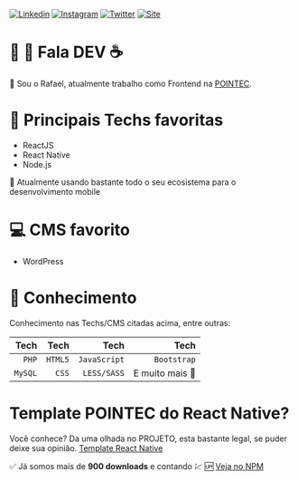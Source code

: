 [![Linkedin](https://img.shields.io/badge/Acesse%20meu-Linkedin-blue)](https://www.linkedin.com/in/rafael-paes/)
[![Instagram](https://img.shields.io/badge/Acesse%20meu-Instagram-important)](https://www.instagram.com/pointecitsolutions/)
[![Twitter](https://img.shields.io/badge/Acesse%20meu-Twitter-9cf)](https://twitter.com/paesrfael)
[![Site](https://img.shields.io/badge/Acesse%20meu-Site-red)](https://pointec.dev)

# :man: :woman: Fala DEV :coffee:
:boy: Sou o Rafael, atualmente trabalho como Frontend na [POINTEC](https://pointec.dev/).

# :rocket: Principais Techs favoritas
- ReactJS
- React Native
- Node.js

:small_blue_diamond: Atualmente usando bastante todo o seu ecosistema para o desenvolvimento mobile

# :computer: CMS favorito
- WordPress

# :dizzy: Conhecimento
Conhecimento nas Techs/CMS citadas acima, entre outras:

|                 Tech |      Tech |           Tech |                                           Tech |
| -------------------: | --------: | -------------: | ---------------------------------------------: |
|                `PHP` | `HTML5`   | `JavaScript`   | `Bootstrap`                                    |
|              `MySQL` | `CSS`     | `LESS/SASS`    | E muito mais :star2:                           |


# Template POINTEC do React Native?
Você conhece? Da uma olhada no PROJETO, esta bastante legal, se puder deixe sua opinião.
[Template React Native](https://github.com/paesrafael/react-native-template-pointec-basic)

:white_check_mark: Já somos mais de **900 downloads** e contando :chart: :up:
[Veja no NPM](https://www.npmjs.com/package/react-native-template-pointec-basic)
